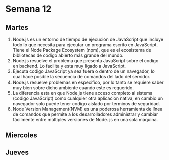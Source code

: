 # Semana 12
## Martes
1. Node.js es un entorno de tiempo de ejecución de JavaScript que incluye todo lo que necesita para ejecutar un programa escrito en JavaScript. Tiene el Node Package Ecosystem (npm), que es el ecosistema de bibliotecas de código abierto más grande del mundo.
2. Node.js resuelve el problema que presenta JavaScript sobre el codigo en backend. Lo facilita y esta muy ligado a JavaScript.
3. Ejecuta codigo JavaScript ya sea fuera o dentro de un navegador, lo cual hace posible la secuencia de comandos del lado del servidor.
4. Node.js resuelve problemas en especifico, por lo tanto se requiere saber muy bien sobre dicho ambiente cuando este es requerido.
5. La diferencia esta en que Node.js tiene acceso completo al sistema (codigo JavaScript) como cualquier otra aplicacion nativa, en cambio un navegador solo puede tener codigo aislado por terminos de seguridad.
6. Node Version Management(NVM)  es una poderosa herramienta de línea de comandos que permite a los desarrolladores administrar y cambiar fácilmente entre múltiples versiones de Node. js en una sola máquina.
## Miercoles

## Jueves
